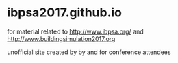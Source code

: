 # ibpsa2017.github.io
for material related to http://www.ibpsa.org/ and http://www.buildingsimulation2017.org

unofficial site created by by and for conference attendees
